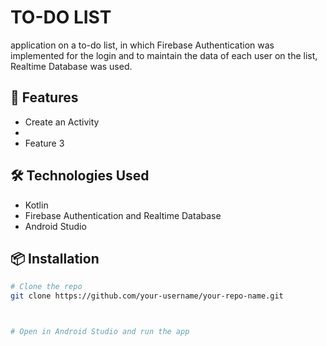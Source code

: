 # TO-DO LIST 

application on a to-do list, in which Firebase Authentication was implemented for the login and to maintain the data of each user on the list, Realtime Database was used.

## 🚀 Features

- Create an Activity
- 
- Feature 3

## 🛠️ Technologies Used

- Kotlin
- Firebase Authentication and Realtime Database
- Android Studio

## 📦 Installation

```bash
# Clone the repo
git clone https://github.com/your-username/your-repo-name.git



# Open in Android Studio and run the app
